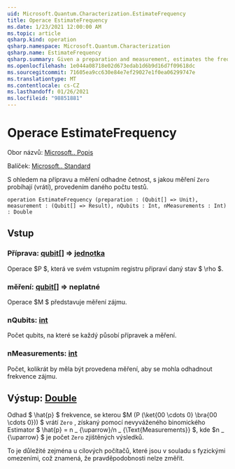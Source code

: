 ```yaml
---
uid: Microsoft.Quantum.Characterization.EstimateFrequency
title: Operace EstimateFrequency
ms.date: 1/23/2021 12:00:00 AM
ms.topic: article
qsharp.kind: operation
qsharp.namespace: Microsoft.Quantum.Characterization
qsharp.name: EstimateFrequency
qsharp.summary: Given a preparation and measurement, estimates the frequency with which that measurement succeeds (returns `Zero`) by performing a given number of trials.
ms.openlocfilehash: 1e044a08718e02d673edab1d6b9d16d7f09618dc
ms.sourcegitcommit: 71605ea9cc630e84e7ef29027e1f0ea06299747e
ms.translationtype: MT
ms.contentlocale: cs-CZ
ms.lasthandoff: 01/26/2021
ms.locfileid: "98851881"
---
```

# <a name="estimatefrequency-operation"></a>Operace EstimateFrequency

Obor názvů: [Microsoft.. Popis](xref:Microsoft.Quantum.Characterization)

Balíček: [Microsoft.. Standard](https://nuget.org/packages/Microsoft.Quantum.Standard)


S ohledem na přípravu a měření odhadne četnost, s jakou měření `Zero` probíhají (vrátí), provedením daného počtu testů.

```qsharp
operation EstimateFrequency (preparation : (Qubit[] => Unit), measurement : (Qubit[] => Result), nQubits : Int, nMeasurements : Int) : Double
```


## <a name="input"></a>Vstup

### <a name="preparation--qubit--unit"></a>Příprava: [qubit](xref:microsoft.quantum.lang-ref.qubit)[] => [jednotka](xref:microsoft.quantum.lang-ref.unit) 

Operace $P $, která ve svém vstupním registru připraví daný stav $ \rho $.


### <a name="measurement--qubit--__invalidresult__"></a>měření: [qubit](xref:microsoft.quantum.lang-ref.qubit)[] => __neplatné <Result>__ 

Operace $M $ představuje měření zájmu.


### <a name="nqubits--int"></a>nQubits: [int](xref:microsoft.quantum.lang-ref.int)

Počet qubits, na které se každý působí přípravek a měření.


### <a name="nmeasurements--int"></a>nMeasurements: [int](xref:microsoft.quantum.lang-ref.int)

Počet, kolikrát by měla být provedena měření, aby se mohla odhadnout frekvence zájmu.



## <a name="output--double"></a>Výstup: [Double](xref:microsoft.quantum.lang-ref.double)

Odhad $ \hat{p} $ frekvence, se kterou $M (P (\ket{00 \cdots 0} \bra{00 \cdots 0})) $ vrátí `Zero` , získaný pomocí nevyváženého binomického Estimator $ \hat{p} = n \_ {\uparrow}/n \_ {\Text{Measurements}} $, kde $n \_ {\uparrow} $ je počet `Zero` zjištěných výsledků.

To je důležité zejména u cílových počítačů, které jsou v souladu s fyzickými omezeními, což znamená, že pravděpodobnosti nelze změřit.